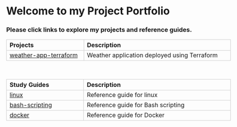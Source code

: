 # Welcome to my Project Portfolio

### Please click links to explore my projects and reference guides.

<table style="width:600px; table-layout:fixed; border-collapse:collapse;">
  <tr>
    <th style="width:200px; border:1px solid #ccc; text-align:left;">Projects</th>
    <th style="width:400px; border:1px solid #ccc; text-align:left;">Description</th>
  </tr>
  <tr>
    <td style="border:1px solid #ccc; word-wrap:break-word; text-align:left;">
      <a href="https://github.com/madang804/weather-app-terraform">weather-app-terraform</a>
    </td>
    <td style="border:1px solid #ccc; text-align:left;">Weather application deployed using Terraform</td>
  </tr>
</table>

<br/>

<table style="width:600px; table-layout:fixed; border-collapse:collapse;">
  <tr>
    <th style="width:200px; border:1px solid #ccc; text-align:left;">Study Guides</th>
    <th style="width:400px; border:1px solid #ccc; text-align:left;">Description</th>
  </tr>
    <tr>
    <td style="border:1px solid #ccc; word-wrap:break-word; text-align:left;">
      <a href="https://madang804.github.io/linux">linux</a>
    </td>
    <td style="border:1px solid #ccc; text-align:left;">Reference guide for linux</td>
  </tr>
  <tr>
    <td style="border:1px solid #ccc; word-wrap:break-word; text-align:left;">
      <a href="https://madang804.github.io/bash-scripting">bash-scripting</a>
    </td>
    <td style="border:1px solid #ccc; text-align:left;">Reference guide for Bash scripting</td>
  </tr>
  <tr>
    <td style="border:1px solid #ccc; word-wrap:break-word; text-align:left;">
      <a href="https://madang804.github.io/docker">docker</a>
    </td>
    <td style="border:1px solid #ccc; text-align:left;">Reference guide for Docker</td>
  </tr>
</table>
